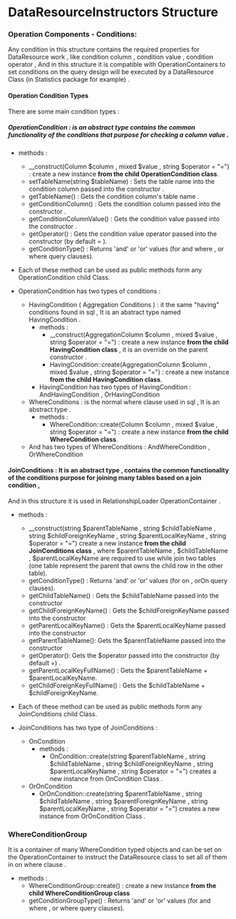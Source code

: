 # DataResourceInstructors Structure
### Operation Components - Conditions:

Any condition in this structure contains the required properties for DataResource work , like condition column , condition value , condition operator ,
And in this structure it is compatible with OperationContainers to set conditions on the query design will be executed by a DataResource Class (in Statistics package for example) .

#### Operation Condition Types 
There are some main condition types :

##### OperationCondition : is an abstract type contains the common functionality of the conditions that purpose for checking a column value .
- methods :
  - __construct(Column $column  , mixed $value , string $operator = "=") : create a new instance <b>from the child OperationCondition class</b>.
  - setTableName(string $tableName)  : Sets the table name into the condition column passed into the constructor .  
  - getTableName()  : Gets the condition column's table name .
  - getConditionColumn() : Gets the condition column  passed into the constructor .
  - getConditionColumnValue() : Gets the condition value passed into the constructor .
  - getOperator() : Gets the condition value operator passed into the constructor (by default = ).
  - getConditionType() : Returns 'and' or 'or' values (for and where , or where query clauses).

- Each of these method can be used as public methods form any OperationCondition child Class.
- OperationCondition has two types of conditions :
  - HavingCondition ( Aggregation Conditions ) : it the same "having" conditions found in sql  , It is an abstract type named HavingCondition .
    - methods :
      - __construct(AggregationColumn $column  , mixed $value , string $operator = "=") : create a new instance <b>from the child HavingCondition class</b> , it is an override on the parent constructor .
      - HavingCondition::create(AggregationColumn $column , mixed $value , string $operator = "=") : create a new instance <b>from the child HavingCondition class</b>.
    - HavingCondition has two types of HavingCondition :  AndHavingCondition , OrHavingCondition
  - WhereConditions : is the normal where clause used in sql , It is an abstract type .
    - methods :
      -  WhereCondition::create(Column $column , mixed $value , string $operator = "=")  : create a new instance <b>from the child WhereCondition class</b>.
  - And has two types of WhereConditions : AndWhereCondition , OrWhereCondition
  
#### JoinConditions :  It is an abstract type , contains the common functionality of the conditions purpose for joining many tables based on a join condition ,
And in this structure it is used in RelationshipLoader OperationContainer .
- methods :
  - __construct(string $parentTableName , string $childTableName , string $childForeignKeyName , string $parentLocalKeyName , string $operator = "=")
    create a new instance <b>from the child JoinConditions class</b> , where $parentTableName , $childTableName , $parentLocalKeyName are required 
    to use while join two tables (one table represent the parent that owns the child row in the other table).
  - getConditionType() : Returns 'and' or 'or' values (for on , orOn query clauses).
  - getChildTableName() : Gets the $childTableName passed into the constructor
  - getChildForeignKeyName() : Gets the $childForeignKeyName passed into the constructor
  - getParentLocalKeyName() : Gets the $parentLocalKeyName passed into the constructor
  - getParentTableName(): Gets the $parentTableName passed into the constructor
  - getOperator(): Gets the $operator passed into the constructor (by default =) .
  - getParentLocalKeyFullName() : Gets the $parentTableName + $parentLocalKeyName.
  - getChildForeignKeyFullName() : Gets the $childTableName + $childForeignKeyName.
- Each of these method can be used as public methods form any JoinConditions child Class.

- JoinConditions has two type of JoinConditions :
  - OnCondition
    - methods :
      - OnCondition::create(string $parentTableName , string $childTableName , string $childForeignKeyName , string $parentLocalKeyName , string $operator = "=")
       creates a new instance from OnCondition Class .
  - OrOnCondition
    - OrOnCondition::create(string $parentTableName , string $childTableName , string $parentForeignKeyName , string $parentLocalKeyName , string $operator = "=")
      creates a new instance from OrOnCondition Class .
    
### WhereConditionGroup 
It is a container of many WhereCondition typed objects and can be set on the OperationContainer 
to instruct the DataResource class to set all of them in on where clause .

- methods :
  - WhereConditionGroup::create() : create a new instance <b>from the child WhereConditionGroup class</b>
  - getConditionGroupType() : Returns 'and' or 'or' values (for and where , or where query clauses).